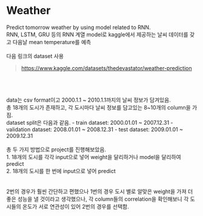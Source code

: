 # Weather

Predict tomorrow weather by using model related to RNN.   
RNN, LSTM, GRU 등의 RNN 계열 model로 kaggle에서 제공하는 날씨 데이터를 갖고 다음날 mean temperature를 예측  
<br/>
다음 링크의 dataset 사용   
> https://www.kaggle.com/datasets/thedevastator/weather-prediction   
<br/>
<br/>
<br/>
data는 csv format이고 2000.1.1 ~ 2010.1.1까지의 날씨 정보가 담겨있음.<br/>
총 18개의 도시가 존재하고, 각 도시마다 날씨 정보를 담고있는 8~10개의 column을 가짐.<br/>
dataset split은 다음과 같음.   
- train dataset: 2000.01.01 ~ 2007.12.31   
- validation dataset: 2008.01.01 ~ 2008.12.31   
- test dataset: 2009.01.01 ~ 2009.12.31   
<br/>  
<br/>
총 두 가지 방법으로 project를 진행해보았음.<br/>
1. 18개의 도시를 각각 input으로 넣어 weight을 달리하거나 model을 달리하여 predict<br/>
2. 18개의 도시를 한 번에 input으로 넣어 predict<br/>
<br/>
<br/>
2번의 경우가 훨씬 간단하고 편했으나 1번의 경우 도시 별로 알맞은 weight을 가져 더 좋은 성능을 낼 것이라고 생각했으나, 각 column들의 correlation을 확인해보니 각 도시들의 온도가 서로 연관성이 있어 2번의 경우를 선택함.   
